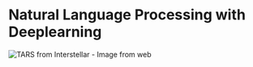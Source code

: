 # Natural Language Processing with Deeplearning

![TARS from Interstellar - Image from [web](https://www.wired.com/2014/11/interstellar-droids/)](https://assets.wired.com/photos/w_1200/wp-content/uploads/2014/10/robots6_g.jpg)
